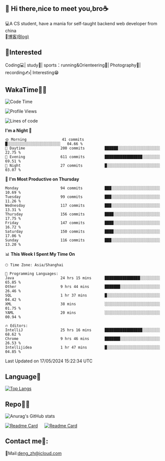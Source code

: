 👋 Hi there,nice to meet you,bro☕
---
💻A CS student, have a mania for self-taught backend web developer from china   
📌[博客(Blog)](https://github.com/HealUP/MyBlog)

 <!-- waka-box start -->
 <!-- waka-box end -->
 
🧲**Interested**
--
Coding💻| study📖| sports：running&Orienteering🏃‍| Photography📸| recording✍️| Interesting😁

WakaTime👨‍💻
---
<!--START_SECTION:waka-->
![Code Time](http://img.shields.io/badge/Code%20Time-1%2C157%20hrs%2042%20mins-blue)

![Profile Views](http://img.shields.io/badge/Profile%20Views-3-blue)

![Lines of code](https://img.shields.io/badge/From%20Hello%20World%20I%27ve%20Written-205.0%20thousand%20lines%20of%20code-blue)

**I'm a Night 🦉** 

```text
🌞 Morning                41 commits          █░░░░░░░░░░░░░░░░░░░░░░░░   04.66 % 
🌆 Daytime                200 commits         ██████░░░░░░░░░░░░░░░░░░░   22.75 % 
🌃 Evening                611 commits         █████████████████░░░░░░░░   69.51 % 
🌙 Night                  27 commits          █░░░░░░░░░░░░░░░░░░░░░░░░   03.07 % 
```
📅 **I'm Most Productive on Thursday** 

```text
Monday                   94 commits          ███░░░░░░░░░░░░░░░░░░░░░░   10.69 % 
Tuesday                  99 commits          ███░░░░░░░░░░░░░░░░░░░░░░   11.26 % 
Wednesday                117 commits         ███░░░░░░░░░░░░░░░░░░░░░░   13.31 % 
Thursday                 156 commits         ████░░░░░░░░░░░░░░░░░░░░░   17.75 % 
Friday                   147 commits         ████░░░░░░░░░░░░░░░░░░░░░   16.72 % 
Saturday                 150 commits         ████░░░░░░░░░░░░░░░░░░░░░   17.06 % 
Sunday                   116 commits         ███░░░░░░░░░░░░░░░░░░░░░░   13.20 % 
```


📊 **This Week I Spent My Time On** 

```text
🕑︎ Time Zone: Asia/Shanghai

💬 Programming Languages: 
Java                     24 hrs 15 mins      ████████████████░░░░░░░░░   65.85 % 
Other                    9 hrs 44 mins       ███████░░░░░░░░░░░░░░░░░░   26.46 % 
SQL                      1 hr 37 mins        █░░░░░░░░░░░░░░░░░░░░░░░░   04.42 % 
XML                      38 mins             ░░░░░░░░░░░░░░░░░░░░░░░░░   01.75 % 
YAML                     20 mins             ░░░░░░░░░░░░░░░░░░░░░░░░░   00.94 % 

🔥 Editors: 
IntelliJ                 25 hrs 16 mins      █████████████████░░░░░░░░   68.62 % 
Chrome                   9 hrs 46 mins       ███████░░░░░░░░░░░░░░░░░░   26.53 % 
Intellijidea             1 hr 47 mins        █░░░░░░░░░░░░░░░░░░░░░░░░   04.85 % 
```


 Last Updated on 17/05/2024 15:22:34 UTC
<!--END_SECTION:waka-->

Language🚀
---
[![Top Langs](https://github-readme-stats.vercel.app/api/top-langs/?username=HealUP&layout=compact&hide_border=true)](https://github.com/HealUP)

Repo🧑‍💻
---
![Anurag's GitHub stats](https://github-readme-stats.vercel.app/api?username=HealUP&count_private=true&show_icons=true&theme=gruvbox&hide_border=true) 

[![Readme Card](https://github-readme-stats.vercel.app/api/pin/?username=HealUP&repo=InternetEy&theme=transparent)](https://github.com/HealUP/InternetEy) &emsp;
[![Readme Card](https://github-readme-stats.vercel.app/api/pin/?username=HealUP&repo=CampusExperience&theme=transparent)](https://github.com/HealUP/CampusExperience)


Contact me📱:
---
📮Mail:deng_zh@icloud.com  
